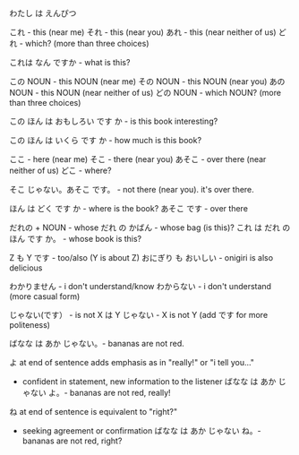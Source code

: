 わたし は えんぴつ

これ - this (near me)
それ - this (near you)
あれ - this (near neither of us)
どれ - which? (more than three choices)

これは なん ですか - what is this?

この NOUN - this NOUN (near me)
その NOUN - this NOUN (near you)
あの NOUN - this NOUN (near neither of us)
どの NOUN - which NOUN? (more than three choices)

この ほん は おもしろい です か - is this book interesting?

この ほん は いくら です か - how much is this book?

ここ - here (near me)
そこ - there (near you)
あそこ - over there (near neither of us)
どこ - where?

そこ じゃない。あそこ です。 - not there (near you). it's over there.

ほん は どく です か - where is the book?
あそこ です - over there

だれの + NOUN - whose
だれ の かばん - whose bag (is this)?
これ は だれ の ほん です か。 - whose book is this?

Z も Y です - too/also (Y is about Z)
おにぎり も おいしい - onigiri is also delicious

わかりません - i don't understand/know
わからない - i don't understand (more casual form)

じゃない(です） - is not
X  は Y じゃない - X is not Y (add です for more politeness)

ばなな は あか じゃない。- bananas are not red.

よ at end of sentence adds emphasis as in "really!" or "i tell you..."
- confident in statement, new information to the listener
ばなな は あか じゃない よ。- bananas are not red, really!

ね at end of sentence is equivalent to "right?"
- seeking agreement or confirmation
ばなな は あか じゃない ね。- bananas are not red, right?

